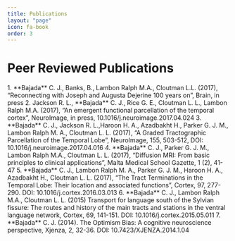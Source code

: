 ```yaml
---
title: Publications
layout: "page"
icon: fa-book
order: 3
---
```


<h1> Peer Reviewed Publications </h1>
1. **Bajada** C. J., Banks, B., Lambon Ralph M.A., Cloutman L.L. (2017), “Reconnecting
with Joseph and Augusta Dejerine 100 years on”, Brain, in press
2. Jackson R. L., **Bajada** C. J., Rice G. E., Cloutman L. L., Lambon Ralph M.A.
(2017), “An emergent functional parcellation of the temporal cortex”,
NeuroImage, in press, 10.1016/j.neuroimage.2017.04.024
3. **Bajada** C. J., Jackson R. L.,Haroon H. A., Azadbakht H., Parker G. J. M., Lambon
Ralph M. A., Cloutman L. L. (2017), “A Graded Tractographic Parcellation of the
Temporal Lobe”, NeuroImage, 155, 503-512, DOI: 10.1016/j.neuroimage.2017.04.016
4. **Bajada** C. J., Parker G. J. M., Lambon Ralph M.A., Cloutman L. L. (2017),
“Diffusion MRI: From basic principles to clinical applications”, Malta Medical
School Gazette,  1 (2), 41-47 
5. **Bajada** C. J., Lambon Ralph M. A., Parker G. J. M., Haroon H. A., Azadbakht H.,
Cloutman L. L. (2017), “The Tract Terminations in the Temporal Lobe: Their
location and associated functions”, Cortex, 97, 277-290. DOI:
10.1016/j.cortex.2016.03.013
6. **Bajada** C. J., Lambon Ralph M.A., Cloutman L. L. (2015) Transport for language
south of the Sylvian fissure: The routes and history of the main tracts and
stations in the ventral language network, Cortex, 69, 141-151. DOI:
10.1016/j.cortex.2015.05.011
7. **Bajada** C. J. (2014). The Optimism Bias: A cognitive neuroscience perspective,
Xjenza, 2, 32-36. DOI: 10.7423/XJENZA.2014.1.04

